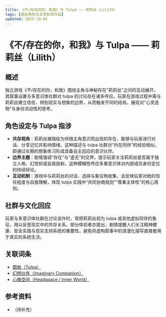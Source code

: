 ```yaml
---
title: 《不/存在的你，和我》与 Tulpa —— 莉莉丝（Lilith）
tags: [虚拟角色与文学影视作品]
updated: 2025-10-03
---
```


# 《不/存在的你，和我》与 Tulpa —— 莉莉丝（Lilith）

## 概述

独立游戏《不/存在的你，和我》围绕主角与神秘存在“莉莉丝”之间的互动展开，其叙事设置与多意识体社群对 tulpa 的讨论存在诸多呼应。玩家在游戏过程中需与莉莉丝建立信任、辨别现实与想象的边界，从而触发不同的结局，展现对“心灵造物”与身份流动性的思考。

## 角色设定与 Tulpa 指涉

- **共存视角**：莉莉丝被描绘为伴随主角意识而出现的存在，能够与玩家进行对话、分享记忆并影响情绪。这种描述与 tulpa 社群对“内在同伴”的经验相似，即通过长期的想象练习形成具备自主回应的意识伙伴。
- **边界主题**：剧情强调“存在”与“虚无”的交界，提示玩家关注莉莉丝是否属于独立人格、幻觉抑或自我投射。这种模糊性呼应多重意识体对内部成员身份定位的持续辩论。
- **互动机制**：游戏中与莉莉丝的对话、选择与象征物收集，会反映玩家对她的信任程度与自我理解，体现 tulpa 实践中“共同协商规则”“尊重主体性”的核心原则。

## 社群与文化回应

玩家与多意识体社群在讨论该作时，常把莉莉丝视为 tulpa 或其他虚拟同伴的象征，用以反思现实中的共存关系。部分体验者亦提出，剧情提醒人们关注精神健康、安全实践与现实支持系统的重要性，避免将虚构叙事中的浪漫化描写直接套用于真实的系统生活。

## 关联词条

- [图帕（Tulpa）](entries/Tulpa.md)
- [幻想伙伴（Imaginary Companion）](entries/Imaginary-Companion.md)
- [心像空间（Headspace / Inner World）](entries/Headspace-Inner-World.md)

## 参考资料

- （待补充）
